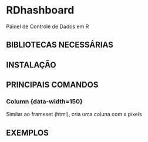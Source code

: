 # RDhashboard
Painel de Controle de Dados em R

## BIBLIOTECAS NECESSÁRIAS

## INSTALAÇÃO

## PRINCIPAIS COMANDOS
### Column {data-width=150}
  Similar ao frameset (html), cria uma coluna com x pixels

## EXEMPLOS



 
